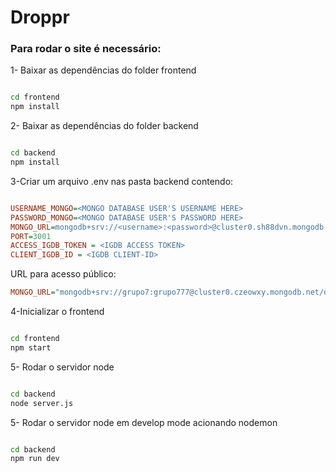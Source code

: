 <h1>Droppr</h1>

<h3>Para rodar o site é necessário:</h3>

<p>1- Baixar as dependências do folder frontend</p>

```bash

cd frontend
npm install
```

<p>2- Baixar as dependências do folder backend</p>

```bash

cd backend
npm install
```

<p>3-Criar um arquivo .env nas pasta backend contendo: </p>

```ini

USERNAME_MONGO=<MONGO DATABASE USER'S USERNAME HERE>
PASSWORD_MONGO=<MONGO DATABASE USER'S PASSWORD HERE>
MONGO_URL=mongodb+srv://<username>:<password>@cluster0.sh88dvn.mongodb.net/?retryWrites=true&w=majority
PORT=3001
ACCESS_IGDB_TOKEN = <IGDB ACCESS TOKEN>
CLIENT_IGDB_ID = <IGDB CLIENT-ID>

```

<p> URL para acesso público:

```ini
MONGO_URL="mongodb+srv://grupo7:grupo777@cluster0.czeowxy.mongodb.net/drpper-node"
```

<p>4-Inicializar o frontend</p>

```bash

cd frontend
npm start
```

<P>5- Rodar o servidor node</p>

```bash

cd backend
node server.js
```

<P>5- Rodar o servidor node em develop mode acionando nodemon</p>

```bash

cd backend
npm run dev
```
